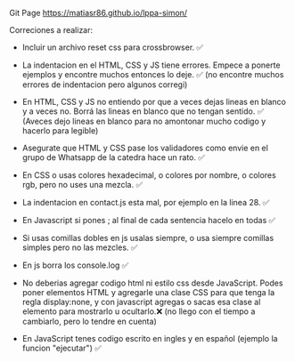 Git Page
https://matiasr86.github.io/lppa-simon/


Correciones a realizar:
- Incluir un archivo reset css para crossbrowser. ✅

- La indentacion en el HTML, CSS y JS tiene errores. Empece a ponerte ejemplos y encontre muchos entonces lo deje. ✅ (no encontre muchos errores de indentacion pero algunos corregi)

- En HTML, CSS y JS no entiendo por que a veces dejas lineas en blanco y a veces no. Borrá las lineas en blanco que no tengan sentido. ✅ (Aveces dejo lineas en blanco para no amontonar mucho codigo y hacerlo para legible)

- Asegurate que HTML y CSS pase los validadores como envie en el grupo de Whatsapp de la catedra hace un rato. ✅ 

- En CSS o  usas colores hexadecimal, o colores por nombre, o colores rgb, pero no uses una mezcla. ✅ 

- La indentacion en contact.js esta mal, por ejemplo en la linea 28. ✅ 

- En Javascript si pones ; al final de cada sentencia hacelo en todas ✅ 

- Si usas comillas dobles en js usalas siempre, o usa siempre comillas simples pero no las mezcles. ✅

- En js borra los console.log ✅ 

- No deberias agregar codigo html ni estilo css desde JavaScript. Podes poner elementos HTML y agregarle una clase CSS para que tenga la regla display:none, y con javascript agregas o sacas esa clase al elemento para mostrarlo u ocultarlo.❌ (no llego con el tiempo a cambiarlo, pero lo tendre en cuenta)

- En JavaScript tenes codigo escrito en ingles y en español (ejemplo la funcion "ejecutar") ✅ 
